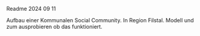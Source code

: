 Readme 2024 09 11

Aufbau einer Kommunalen Social Community. In Region Filstal. Modell und zum ausprobieren ob das funktioniert. 
